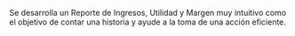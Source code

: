 Se desarrolla un Reporte de Ingresos, Utilidad y Margen muy intuitivo como el objetivo de contar una historia y ayude a la toma de una acción eficiente.
